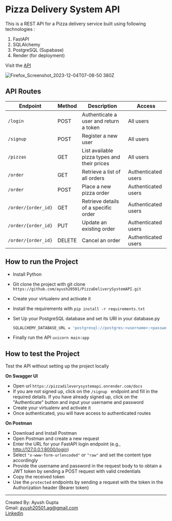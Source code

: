 # Pizza Delivery System API
This is a REST API for a Pizza delivery service built using following technologies : 
1. FastAPI
2. SQLAlchemy
3. PostgreSQL (Supabase)
4. Render (for deployment)

Visit the [API](https://pizzadileverysystemapi.onrender.com/docs)

![Firefox_Screenshot_2023-12-04T07-08-50 380Z](https://github.com/ayush20501/PizzaDeliverySystemAPI/assets/77526719/406433db-e119-43fb-b57f-be9cb990d745)

## API Routes

| Endpoint                        | Method | Description                                      | Access |
|---------------------------------|--------|--------------------------------------------------|--------------------------|
| `/login`           | POST   | Authenticate a user and return a token                           | All users                     |
| `/signup` | POST    | Register a new user | All users                      |
| `/pizzas`| GET | List available pizza types and their prices                | All users                     |
| `/order`           | GET   | Retrieve a list of all orders                           |Authenticated users                     |
| `/order` | POST    | Place a new pizza order | Authenticated users                     |
| `/order/{order_id}`| GET | Retrieve details of a specific order                    | Authenticated users                     |
| `/order/{order_id}`           | PUT   |Update an existing order                           | Authenticated users                    |
| `/order/{order_id}` | DELETE    | Cancel an order |Authenticated users

## How to run the Project

   - Install Python
   - Git clone the project with  git clone `https://github.com/ayush20501/PizzaDeliverySystemAPI.git`
   - Create your virtualenv and activate it
   - Install the requirements with `pip install -r requirements.txt`
   - Set Up your PostgreSQL database and set its URI in your database.py
      
      ```bash
      SQLALCHEMY_DATABASE_URL = 'postgresql://postgres:<username>:<password>@localhost/<db_name>'
      ```
   - Finally run the API `uvicorn main:app `

## How to test the Project

Test the API without setting up the project locally

**On Swagger UI**
- Open url `https://pizzadileverysystemapi.onrender.com/docs`
- If you are not signed up, click on the `/signup ` endpoint and fill in the required details. If you have already signed up, click on the "Authenticate" button and input your username and password
- Create your virtualenv and activate it
- Once authenticated, you will have access to authenticated routes

**On Postman**
- Download and Install Postman
- Open Postman and create a new request
- Enter the URL for your FastAPI login endpoint (e.g., http://127.0.0.1:8000/login)
- Select `"x-www-form-urlencoded"` or `"raw"` and set the content type accordingly
- Provide the username and password in the request body to to obtain a JWT token by sending a POST request with valid credentials
- Copy the received token
- Use the `protected` endpoints by sending a request with the token in the Authorization header (Bearer token)

***
Created By: Ayush Gupta<br/>
Gmail: ayush20501.ag@gmail.com<br/>
[Linkedin](https://www.linkedin.com/in/ayush-gupta-3bb02a1a2)

